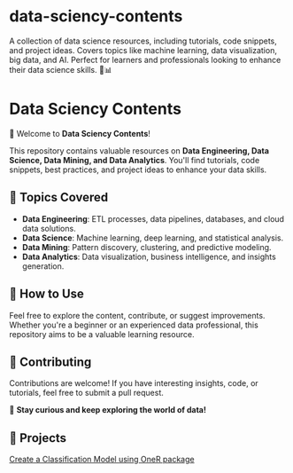 # data-sciency-contents
A collection of data science resources, including tutorials, code snippets, and project ideas. Covers topics like machine learning, data visualization, big data, and AI. Perfect for learners and professionals looking to enhance their data science skills. 🚀📊

# Data Sciency Contents  

🚀 Welcome to **Data Sciency Contents**!  

This repository contains valuable resources on **Data Engineering, Data Science, Data Mining, and Data Analytics**. You'll find tutorials, code snippets, best practices, and project ideas to enhance your data skills.  

## 📌 Topics Covered  
- **Data Engineering**: ETL processes, data pipelines, databases, and cloud data solutions.  
- **Data Science**: Machine learning, deep learning, and statistical analysis.  
- **Data Mining**: Pattern discovery, clustering, and predictive modeling.  
- **Data Analytics**: Data visualization, business intelligence, and insights generation.  

## 📂 How to Use  
Feel free to explore the content, contribute, or suggest improvements. Whether you're a beginner or an experienced data professional, this repository aims to be a valuable learning resource.  

## 🤝 Contributing  
Contributions are welcome! If you have interesting insights, code, or tutorials, feel free to submit a pull request.  

📢 **Stay curious and keep exploring the world of data!** 

## 📌 Projects
[Create a Classification Model using OneR package](https://github.com/laurindocbenjamim/data-sciency-contents-with-R-and-Python/blob/oneR-package/data-mining/classification_oneR_v1.R)


